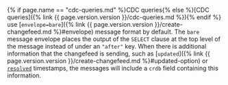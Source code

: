 {% if page.name == "cdc-queries.md" %}CDC queries{% else %}[CDC queries]({% link {{ page.version.version }}/cdc-queries.md %}){% endif %} use [`envelope=bare`]({% link {{ page.version.version }}/create-changefeed.md %}#envelope) message format by default. The `bare` message envelope places the output of the `SELECT` clause at the top level of the message instead of under an `"after"` key. When there is additional information that the changefeed is sending, such as [`updated`]({% link {{ page.version.version }}/create-changefeed.md %}#updated-option) or [`resolved`](create-changefeed.html#resolved-option) timestamps, the messages will include a `crdb` field containing this information.